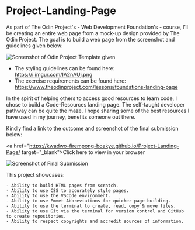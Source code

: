 # Project-Landing-Page

As part of The Odin Project's - Web Development Foundation's - course, I’ll be creating an entire web page from a mock-up design provided by The Odin Project. The goal is to build a web page from the screenshot and guidelines given below:

![Screenshot of Odin Project Template given](https://i.imgur.com/n7vCQlb.png)

- The styling guidelines can be found here: https://i.imgur.com/IA2nAUj.png
- The exercise requirements can be found here: https://www.theodinproject.com/lessons/foundations-landing-page

In the spirit of helping others to access good resources to learn code, I chose to build a Code-Resources landing page. The self-taught developer pathway can be quite the maze. I hope sharing some of the best resources I have used in my journey, benefits someone out there.

Kindly find a link to the outcome and screenshot of the final submission below:

<a href="https://kwadwo-firempong-boakye.github.io/Project-Landing-Page/ target="_blank">Click here to view in your browser</a>

![Screenshot of Final Submission](https://i.imgur.com/bOzrXdD.png)

This project showcases:

    - Ability to build HTML pages from scratch.
    - Ability to use CSS to accurately style pages.
    - Ability to use the VSCode environment.
    - Ability to use Emmet Abbreviations for quicker page building.
    - Ability to use the terminal to create, read, copy & move files.
    - Ability to use Git via the terminal for version control and GitHub to create repositories.
    - Ability to respect copyrights and accredit sources of information.